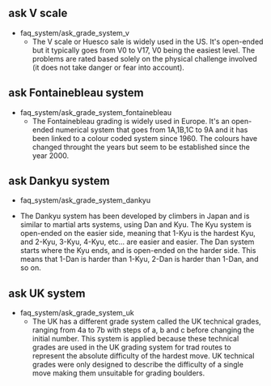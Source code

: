 ## ask V scale
* faq_system/ask_grade_system_v
  - The V scale or Huesco sale is widely used in the US. It's open-ended but it typically goes from V0 to V17, V0 being the easiest level. The problems are rated based solely on the physical challenge involved (it does not take danger or fear into account).

## ask Fontainebleau system
* faq_system/ask_grade_system_fontainebleau
  - The Fontainebleau grading is widely used in Europe. It's an open-ended numerical system that goes from 1A,1B,1C to 9A and it has been linked to a colour coded system since 1960. The colours have changed throught the years but seem to be established since the year 2000.

## ask Dankyu system
* faq_system/ask_grade_system_dankyu
 - The Dankyu system has been developed by climbers in Japan and is similar to martial arts systems, using Dan and Kyu. The Kyu system is open-ended on the easier side, meaning that 1-Kyu is the hardest Kyu, and 2-Kyu, 3-Kyu, 4-Kyu, etc... are easier and easier. The Dan system starts where the Kyu ends, and is open-ended on the harder side. This means that 1-Dan is harder than 1-Kyu, 2-Dan is harder than 1-Dan, and so on.

## ask UK system
* faq_system/ask_grade_system_uk
  - The UK has a different grade system called the UK technical grades, ranging from 4a to 7b with steps of a, b and c before changing the initial number. This system is applied because these technical grades are used in the UK grading system for trad routes to represent the absolute difficulty of the hardest move. UK technical grades were only designed to describe the difficulty of a single move making them unsuitable for grading boulders.
